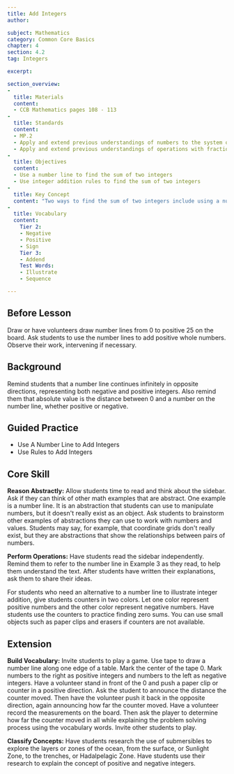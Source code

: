 ```yaml
---
title: Add Integers
author:

subject: Mathematics
category: Common Core Basics
chapter: 4
section: 4.2
tag: Integers

excerpt:

section_overview:
-
  title: Materials
  content:
  - CCB Mathematics pages 108 - 113
-
  title: Standards
  content:
  - MP.2
  - Apply and extend previous understandings of numbers to the system of rational numbers.
  - Apply and extend previous understandings of operations with fractions to add, subtract, multiply, and divide rational numbers.  
-
  title: Objectives
  content:
  - Use a number line to find the sum of two integers
  - Use integer addition rules to find the sum of two integers
-
  title: Key Concept
  content: "Two ways to find the sum of two integers include using a number line and using a sequence of rules "
-
  title: Vocabulary
  content:
    Tier 2:
    - Negative
    - Positive
    - Sign
    Tier 3:
    - Addend
    Test Words:
    - Illustrate
    - Sequence

---
```

## Before Lesson

Draw or have volunteers draw number lines from 0 to positive 25 on the board. Ask students to use the number lines to add positive whole numbers. Observe their work, intervening if necessary.

## Background

Remind students that a number line continues infinitely in opposite directions, representing both negative and positive integers. Also remind them that absolute value is the distance between 0 and a number on the number line, whether positive or negative.

## Guided Practice

- Use A Number Line to Add Integers
- Use Rules to Add Integers

## Core Skill

**Reason Abstractly:** Allow students time to read and think about the sidebar. Ask if they can think of other math examples that are abstract. One example is a number line. It is an abstraction that students can use to manipulate numbers, but it doesn't really exist as an object. Ask students to brainstorm other examples of abstractions they can use to work with numbers and values. Students may say, for example, that coordinate grids don't really exist, but they are abstractions that show the relationships between pairs of numbers.

**Perform Operations:** Have students read the sidebar independently. Remind them to refer to the number line in Example 3 as they read, to help them understand the text. After students have written their explanations, ask them to share their ideas.

For students who need an alternative to a number line to illustrate integer addition, give students counters in two colors. Let one color represent positive numbers and the other color represent negative numbers. Have students use the counters to practice finding zero sums. You can use small objects such as paper clips and erasers if counters are not available.

## Extension

**Build Vocabulary:** Invite students to play a game. Use tape to draw a number line along one edge of a table. Mark the center of the tape 0. Mark numbers to the right as positive integers and numbers to the left as negative integers. Have a volunteer stand in front of the 0 and push a paper clip or counter in a positive direction. Ask the student to announce the distance the counter moved. Then have the volunteer push it back in the opposite direction, again announcing how far the counter moved. Have a volunteer record the measurements on the board. Then ask the player to determine how far the counter moved in all while explaining the problem solving process using the vocabulary words. Invite other students to play.

**Classify Concepts:** Have students research the use of submersibles to explore the layers or zones of the ocean, from the surface, or Sunlight Zone, to the trenches, or Hadalpelagic Zone. Have students use their research to explain the concept of positive and negative integers.

